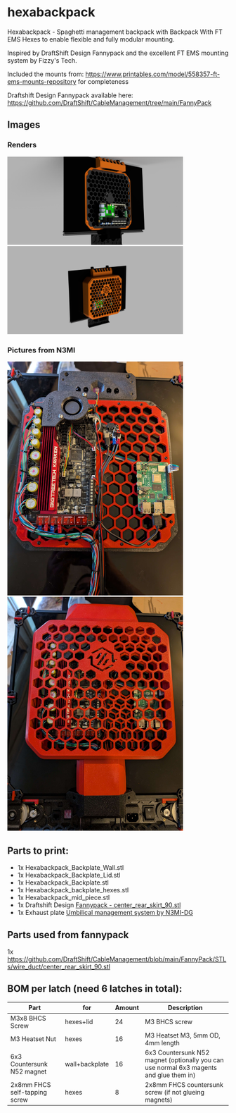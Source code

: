# hexabackpack
Hexabackpack - Spaghetti management backpack with Backpack With FT EMS Hexes to enable flexible and fully modular mounting.


Inspired by DraftShift Design Fannypack and the excellent FT EMS mounting system by Fizzy's Tech.

Included the mounts from: https://www.printables.com/model/558357-ft-ems-mounts-repository for completeness

Draftshift Design Fannypack available here: https://github.com/DraftShift/CableManagement/tree/main/FannyPack

## Images
### Renders
<img src="./images/hexabackpack_render_2.png" width="400"/>
<img src="./images/hexabackpack_render_1.PNG" width="400"/>

### Pictures from N3MI
<img src="./images/hexabackpack_n3mi_pic1.jpg" width="400"/>
<img src="./images/hexabackpack_n3mi_pic2.jpg" width="400"/>


## Parts to print:
- 1x Hexabackpack_Backplate_Wall.stl
- 1x Hexabackpack_Backplate_Lid.stl
- 1x Hexabackpack_Backplate.stl
- 1x Hexabackpack_backplate_hexes.stl
- 1x Hexabackpack_mid_piece.stl
- 1x Draftshift Design [ Fannypack - center_rear_skirt_90.stl](https://github.com/DraftShift/CableManagement/blob/main/FannyPack/STLs/wire_duct/center_rear_skirt_90.stl)
- 1x Exhaust plate [Umbilical management system by N3MI-DG ](https://github.com/DraftShift/CableManagement/tree/main/UserMods/N3MI-DG)

## Parts used from fannypack
1x https://github.com/DraftShift/CableManagement/blob/main/FannyPack/STLs/wire_duct/center_rear_skirt_90.stl


## BOM per latch (need 6 latches in total):
| Part                        | for       | Amount    | Description|
|-----------------------------|-----------|-----------|-|
| M3x8 BHCS Screw             | hexes+lid     | 24         | M3 BHCS screw |
| M3 Heatset Nut              | hexes     | 16         | M3 Heatset M3, 5mm OD, 4mm length |
| 6x3 Countersunk N52 magnet   | wall+backplate | 16         | 6x3 Countersunk N52 magnet (optionally you can use normal 6x3 magents and glue them in) |
| 2x8mm FHCS self-tapping screw | hexes     | 8         | 2x8mm FHCS countersunk screw (if not glueing magnets) |